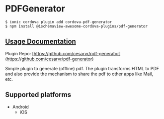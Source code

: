 # PDFGenerator

```text
$ ionic cordova plugin add cordova-pdf-generator
$ npm install @ischemaview-awesome-cordova-plugins/pdf-generator
```

## [Usage Documentation](https://danielsogl.gitbook.io/awesome-cordova-plugins/plugins/pdf-generator/)

Plugin Repo: [https://github.com/cesarvr/pdf-generator](https://github.com/cesarvr/pdf-generator)

Simple plugin to generate \(offline\) pdf. The plugin transforms HTML to PDF and also provide the mechanism to share the pdf to other apps like Mail, etc.

## Supported platforms

* Android
  * iOS

